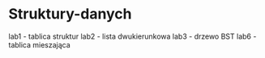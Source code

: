 # Struktury-danych
lab1 - tablica struktur
lab2 - lista dwukierunkowa
lab3 - drzewo BST
lab6 - tablica mieszająca
